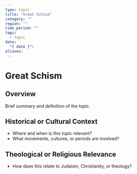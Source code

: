 ```yaml
---
type: topic
title: "Great Schism"
category: ""
region: ""
time_period: ""
tags:
  - topic
date:
  "{ date }": 
aliases:
---
```


# Great Schism

## Overview

Brief summary and definition of the topic.

## Historical or Cultural Context

- Where and when is this topic relevant?
- What movements, cultures, or periods are involved?

## Theological or Religious Relevance

- How does this relate to Judaism, Christianity, or theology?